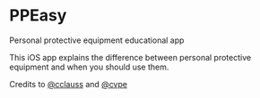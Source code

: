 # PPEasy
Personal protective equipment educational app

This iOS app explains the difference between personal protective equipment and when you should use them.

Credits to [@cclauss](https://github.com/cclauss) and [@cvpe](https://github.com/cvpe)
